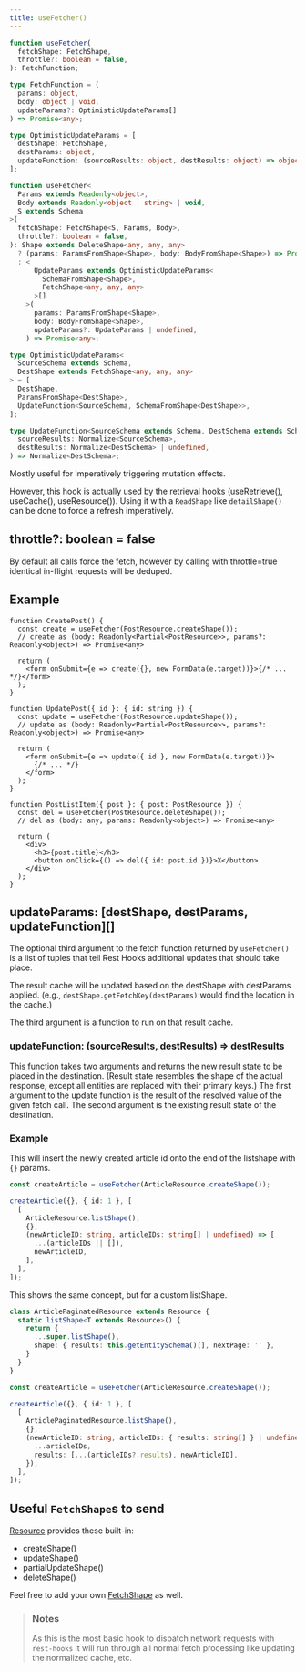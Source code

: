 ```yaml
---
title: useFetcher()
---
```


<!--DOCUSAURUS_CODE_TABS-->
<!--Type-->

```typescript
function useFetcher(
  fetchShape: FetchShape,
  throttle?: boolean = false,
): FetchFunction;

type FetchFunction = (
  params: object,
  body: object | void,
  updateParams?: OptimisticUpdateParams[]
) => Promise<any>;

type OptimisticUpdateParams = [
  destShape: FetchShape,
  destParams: object,
  updateFunction: (sourceResults: object, destResults: object) => object,
];
```

<!--With Generics-->

```typescript
function useFetcher<
  Params extends Readonly<object>,
  Body extends Readonly<object | string> | void,
  S extends Schema
>(
  fetchShape: FetchShape<S, Params, Body>,
  throttle?: boolean = false,
): Shape extends DeleteShape<any, any, any>
  ? (params: ParamsFromShape<Shape>, body: BodyFromShape<Shape>) => Promise<any>
  : <
      UpdateParams extends OptimisticUpdateParams<
        SchemaFromShape<Shape>,
        FetchShape<any, any, any>
      >[]
    >(
      params: ParamsFromShape<Shape>,
      body: BodyFromShape<Shape>,
      updateParams?: UpdateParams | undefined,
    ) => Promise<any>;

type OptimisticUpdateParams<
  SourceSchema extends Schema,
  DestShape extends FetchShape<any, any, any>
> = [
  DestShape,
  ParamsFromShape<DestShape>,
  UpdateFunction<SourceSchema, SchemaFromShape<DestShape>>,
];

type UpdateFunction<SourceSchema extends Schema, DestSchema extends Schema> = (
  sourceResults: Normalize<SourceSchema>,
  destResults: Normalize<DestSchema> | undefined,
) => Normalize<DestSchema>;
```

<!--END_DOCUSAURUS_CODE_TABS-->

Mostly useful for imperatively triggering mutation effects.

However, this hook is actually used by the retrieval hooks (useRetrieve(), useCache(), useResource()). Using
it with a `ReadShape` like `detailShape()` can be done to force a refresh imperatively.

## throttle?: boolean = false

By default all calls force the fetch, however by calling with throttle=true identical
in-flight requests will be deduped.

## Example

```tsx
function CreatePost() {
  const create = useFetcher(PostResource.createShape());
  // create as (body: Readonly<Partial<PostResource>>, params?: Readonly<object>) => Promise<any>

  return (
    <form onSubmit={e => create({}, new FormData(e.target))}>{/* ... */}</form>
  );
}
```

```tsx
function UpdatePost({ id }: { id: string }) {
  const update = useFetcher(PostResource.updateShape());
  // update as (body: Readonly<Partial<PostResource>>, params?: Readonly<object>) => Promise<any>

  return (
    <form onSubmit={e => update({ id }, new FormData(e.target))}>
      {/* ... */}
    </form>
  );
}
```

```tsx
function PostListItem({ post }: { post: PostResource }) {
  const del = useFetcher(PostResource.deleteShape());
  // del as (body: any, params: Readonly<object>) => Promise<any>

  return (
    <div>
      <h3>{post.title}</h3>
      <button onClick={() => del({ id: post.id })}>X</button>
    </div>
  );
}
```

## updateParams: [destShape, destParams, updateFunction][]

The optional third argument to the fetch function returned by `useFetcher()` is a
list of tuples that tell Rest Hooks additional updates that should take place.

The result cache will be updated based on the destShape with destParams applied.
(e.g., `destShape.getFetchKey(destParams)` would find the location in the cache.)

The third argument is a function to run on that result cache.

### updateFunction: (sourceResults, destResults) => destResults

This function takes two arguments
and returns the new result state to be placed in the destination. (Result state resembles
the shape of the actual response, except all entities are replaced with their primary keys.)
The first argument to the update function is the result of the resolved value of the given fetch call.
The second argument is the existing result state of the destination.

### Example

This will insert the newly created article id onto the end of the listshape with `{}` params.

```typescript
const createArticle = useFetcher(ArticleResource.createShape());

createArticle({}, { id: 1 }, [
  [
    ArticleResource.listShape(),
    {},
    (newArticleID: string, articleIDs: string[] | undefined) => [
      ...(articleIDs || []),
      newArticleID,
    ],
  ],
]);
```

This shows the same concept, but for a custom listShape.

```typescript
class ArticlePaginatedResource extends Resource {
  static listShape<T extends Resource>() {
    return {
      ...super.listShape(),
      shape: { results: this.getEntitySchema()[], nextPage: '' },
    }
  }
}
```

```typescript
const createArticle = useFetcher(ArticleResource.createShape());

createArticle({}, { id: 1 }, [
  [
    ArticlePaginatedResource.listShape(),
    {},
    (newArticleID: string, articleIDs: { results: string[] } | undefined) => ({
      ...articleIDs,
      results: [...(articleIDs?.results), newArticleID],
    }),
  ],
]);
```

## Useful `FetchShape`s to send

[Resource](./Resource.md#provided-and-overridable-methods) provides these built-in:

- createShape()
- updateShape()
- partialUpdateShape()
- deleteShape()

Feel free to add your own [FetchShape](./FetchShape.md) as well.

> ### Notes
>
> As this is the most basic hook to dispatch network requests with `rest-hooks` it will run through all normal fetch processing like updating
> the normalized cache, etc.
